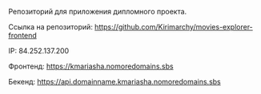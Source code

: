 Репозиторий для приложения дипломного проекта.

Ссылка на репозиторий: https://github.com/Kirimarchy/movies-explorer-frontend

IP: 84.252.137.200

Фронтенд: https://kmariasha.nomoredomains.sbs

Бекенд: https://api.domainname.kmariasha.nomoredomains.sbs
